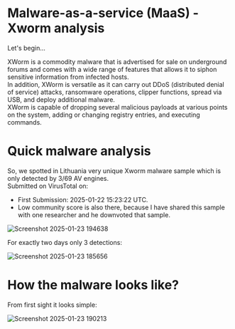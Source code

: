 # Malware-as-a-service (MaaS) - Xworm analysis

Let's begin...

XWorm is a commodity malware that is advertised for sale on underground forums and comes with a wide range of features that allows it to siphon sensitive information from infected hosts.    
In addition, XWorm is versatile as it can carry out DDoS (distributed denial of service) attacks, ransomware operations, clipper functions, spread via USB, and deploy additional malware.    
XWorm is capable of dropping several malicious payloads at various points on the system, adding or changing registry entries, and executing commands.    

# Quick malware analysis    
So, we spotted in Lithuania very unique Xworm malware sample which is only detected by 3/69 AV engines.    
Submitted on VirusTotal on:
- First Submission: 2025-01-22 15:23:22 UTC.    
- Low community score is also there, because I have shared this sample with one researcher and he downvoted that sample.
  
![Screenshot 2025-01-23 194638](https://github.com/user-attachments/assets/f46a70ab-42eb-4a68-9dde-c0ae8d3aeb57)    

For exactly two days only 3 detections:    

![Screenshot 2025-01-23 185656](https://github.com/user-attachments/assets/2b6c3b98-8bf8-43bd-b0bc-f9f5c964e804)

# How the malware looks like?

From first sight it looks simple:    

![Screenshot 2025-01-23 190213](https://github.com/user-attachments/assets/2b28ad1c-250a-40b2-92aa-ee4f5d62ea1a)

